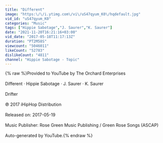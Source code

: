 ```yaml
---
title: "Different"
image: "https:\/\/i.ytimg.com\/vi\/uS47qyum_K0\/hqdefault.jpg"
vid_id: "uS47qyum_K0"
categories: "Music"
tags: ["Hippie Sabotage","J. Saurer","K. Saurer"]
date: "2021-11-20T16:21:16+03:00"
vid_date: "2017-05-18T11:17:13Z"
duration: "PT2M58S"
viewcount: "5046011"
likeCount: "52783"
dislikeCount: "4811"
channel: "Hippie Sabotage - Topic"
---
```

{% raw %}Provided to YouTube by The Orchard Enterprises<br /><br />Different · Hippie Sabotage · J. Saurer · K. Saurer<br /><br />Drifter<br /><br />℗ 2017 iHipHop Distribution<br /><br />Released on: 2017-05-19<br /><br />Music  Publisher: Rose Green Music Publishing / Green Rose Songs (ASCAP)<br /><br />Auto-generated by YouTube.{% endraw %}
